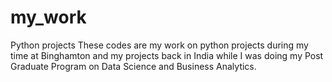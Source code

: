 # my_work
Python projects
These codes are my work on python projects during my time at Binghamton and my projects back in India while I was doing my Post Graduate Program on Data Science and Business Analytics.

